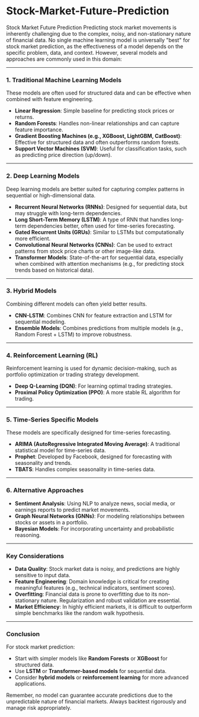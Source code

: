 # Stock-Market-Future-Prediction
Stock Market Future Prediction 
Predicting stock market movements is inherently challenging due to the complex, noisy, and non-stationary nature of financial data. No single machine learning model is universally "best" for stock market prediction, as the effectiveness of a model depends on the specific problem, data, and context. However, several models and approaches are commonly used in this domain:

---

### **1. Traditional Machine Learning Models**
These models are often used for structured data and can be effective when combined with feature engineering.

- **Linear Regression**: Simple baseline for predicting stock prices or returns.
- **Random Forests**: Handles non-linear relationships and can capture feature importance.
- **Gradient Boosting Machines (e.g., XGBoost, LightGBM, CatBoost)**: Effective for structured data and often outperforms random forests.
- **Support Vector Machines (SVM)**: Useful for classification tasks, such as predicting price direction (up/down).

---

### **2. Deep Learning Models**
Deep learning models are better suited for capturing complex patterns in sequential or high-dimensional data.

- **Recurrent Neural Networks (RNNs)**: Designed for sequential data, but may struggle with long-term dependencies.
- **Long Short-Term Memory (LSTM)**: A type of RNN that handles long-term dependencies better, often used for time-series forecasting.
- **Gated Recurrent Units (GRUs)**: Similar to LSTMs but computationally more efficient.
- **Convolutional Neural Networks (CNNs)**: Can be used to extract patterns from stock price charts or other image-like data.
- **Transformer Models**: State-of-the-art for sequential data, especially when combined with attention mechanisms (e.g., for predicting stock trends based on historical data).

---

### **3. Hybrid Models**
Combining different models can often yield better results.

- **CNN-LSTM**: Combines CNN for feature extraction and LSTM for sequential modeling.
- **Ensemble Models**: Combines predictions from multiple models (e.g., Random Forest + LSTM) to improve robustness.

---

### **4. Reinforcement Learning (RL)**
Reinforcement learning is used for dynamic decision-making, such as portfolio optimization or trading strategy development.

- **Deep Q-Learning (DQN)**: For learning optimal trading strategies.
- **Proximal Policy Optimization (PPO)**: A more stable RL algorithm for trading.

---

### **5. Time-Series Specific Models**
These models are specifically designed for time-series forecasting.

- **ARIMA (AutoRegressive Integrated Moving Average)**: A traditional statistical model for time-series data.
- **Prophet**: Developed by Facebook, designed for forecasting with seasonality and trends.
- **TBATS**: Handles complex seasonality in time-series data.

---

### **6. Alternative Approaches**
- **Sentiment Analysis**: Using NLP to analyze news, social media, or earnings reports to predict market movements.
- **Graph Neural Networks (GNNs)**: For modeling relationships between stocks or assets in a portfolio.
- **Bayesian Models**: For incorporating uncertainty and probabilistic reasoning.

---

### **Key Considerations**
- **Data Quality**: Stock market data is noisy, and predictions are highly sensitive to input data.
- **Feature Engineering**: Domain knowledge is critical for creating meaningful features (e.g., technical indicators, sentiment scores).
- **Overfitting**: Financial data is prone to overfitting due to its non-stationary nature. Regularization and robust validation are essential.
- **Market Efficiency**: In highly efficient markets, it is difficult to outperform simple benchmarks like the random walk hypothesis.

---

### **Conclusion**
For stock market prediction:
- Start with simpler models like **Random Forests** or **XGBoost** for structured data.
- Use **LSTM** or **Transformer-based models** for sequential data.
- Consider **hybrid models** or **reinforcement learning** for more advanced applications.

Remember, no model can guarantee accurate predictions due to the unpredictable nature of financial markets. Always backtest rigorously and manage risk appropriately.
